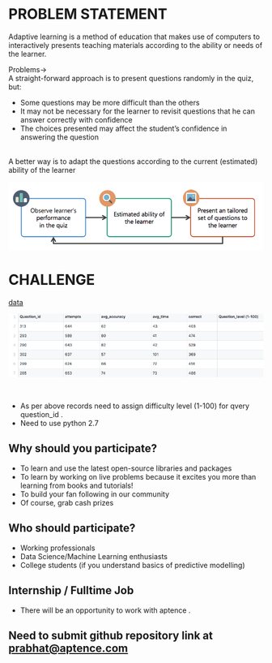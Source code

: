 # PROBLEM STATEMENT

Adaptive learning is a method of education that makes use of computers to interactively presents teaching materials according to the ability or needs of the learner.

Problems-><br/>
A straight-forward approach is to present questions randomly in the quiz, but:
* Some questions may be more difficult than the others
* It may not be necessary for the learner to revisit questions that he can answer correctly with confidence
* The choices presented may affect the student’s confidence in answering the question

<br/>
A better way is to adapt the questions according to the current (estimated) ability of the learner
<br/>

![flow](/images/image1.png)

# CHALLENGE

[data](/data/data_Machine-Learning-Challenge-1.csv)

![data](/images/image2.png)

<br/>

* As per above records need to assign difficulty level (1-100) for qvery question_id .
* Need to use python 2.7

## Why should you participate?

* To learn and use the latest open-source libraries and packages
* To learn by working on live problems because it excites you more than learning from books and tutorials!
* To build your fan following in our community
* Of course, grab cash prizes

## Who should participate?

* Working professionals
* Data Science/Machine Learning enthusiasts
* College students (if you understand basics of predictive modelling)

## Internship / Fulltime Job
* There will be an opportunity to work with aptence . 

## Need to submit github repository link at prabhat@aptence.com 
